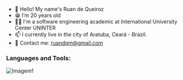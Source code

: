 - 👋 Hello! My name's Ruan de Queiroz
- 😁 I’m 20 years old
- 👨‍🎓 I'm a software engineering academic at International University Center UNINTER
- 📫 I currently live in the city of Aratuba, Ceará - Brazil.
- 📢 Contact me: ruandqm@gmail.com

### Languages and Tools:

![Imagem1](https://user-images.githubusercontent.com/108810397/205766117-b72a8fe4-1c16-4299-8524-fdf941f232ac.png)
